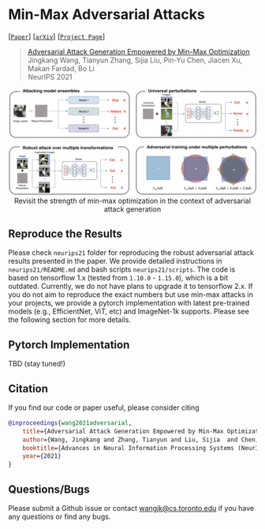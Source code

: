 # Min-Max Adversarial Attacks

[[`Paper`]()]
[[`arXiv`](https://arxiv.org/abs/1906.03563)]
[[`Project Page`](http://www.cs.toronto.edu/~wangjk/publications/minmax-adv.html)]

> [Adversarial Attack Generation Empowered by Min-Max Optimization]()  
> Jingkang Wang, Tianyun Zhang, Sijia Liu,  Pin-Yu Chen, Jiacen Xu, Makan Fardad, Bo Li \
> NeurIPS 2021  

<div align="center">
    <img src="imgs/revisit-minmax.png" alt><br>
    Revisit the strength of min-max optimization in the context of  adversarial attack generation
</div>

## Reproduce the Results 
Please check `neurips21` folder for reproducing the robust adversarial attack results presented in the paper. We provide detailed instructions in `neurips21/README.md` and bash scripts `neurips21/scripts`.  The code is based on tensorflow 1.x (tested from `1.10.0` - `1.15.0`), which is a bit outdated. Currently, we do not have plans to upgrade it to tensorflow 2.x. If you do not aim to reproduce the exact numbers but use min-max attacks in your projects, we provide a pytorch implementation with latest pre-trained models (e.g., EfficientNet, ViT, etc) and ImageNet-1k supports. Please see the following section for more details.

## Pytorch Implementation
TBD (stay tuned!)

## Citation
If you find our code or paper useful, please consider citing
```bibtex
@inproceedings{wang2021adversarial,
    title={Adversarial Attack Generation Empowered by Min-Max Optimization},
    author={Wang, Jingkang and Zhang, Tianyun and Liu, Sijia  and Chen, Pin-Yu and Xu, Jiacen and Fardad, Makan and Li, Bo},
    booktitle={Advances in Neural Information Processing Systems (NeurIPS)},
    year={2021}
}
```

## Questions/Bugs
Please submit a Github issue or contact wangjk@cs.toronto.edu if you have any questions or find any bugs.